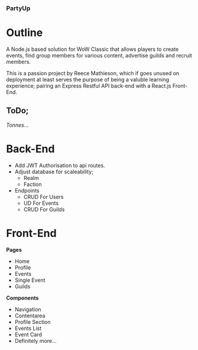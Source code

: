 ### PartyUp
# Outline
A Node.js based solution for WoW Classic that allows players to create events, find group members for various content, advertise guilds and recruit members.

This is a passion project by Reece Mathieson, which if goes unused on deployment at least serves the purpose of being a valuble learning experience; pairing an Express Restful API back-end with a React.js Front-End.

## ToDo;
*Tonnes...*
# Back-End
* Add JWT Authorisation to api routes.
* Adjust database for scaleability;
    * Realm
    * Faction
* Endpoints
    * CRUD For Users
    * UD For Events
    * CRUD For Guilds

# Front-End
**Pages**
* Home
* Profile
* Events
* Single Event
* Guilds

**Components**
* Navigation
* Contentarea
* Profile Section
* Events List
* Event Card
* Definitely more...

